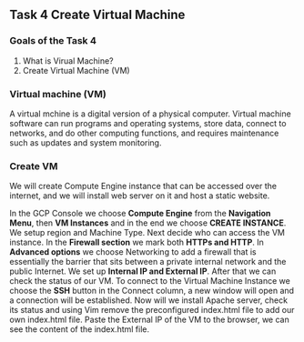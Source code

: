 ## Task 4 Create Virtual Machine

### Goals of the Task 4

1. What is Virual Machine?
2. Create Virtual Machine (VM)

### Virtual machine (VM)

 A virtual mchine is a digital version of a physical computer. Virtual machine software can run programs and operating systems, store data, connect to networks, and do other computing functions, and requires maintenance such as updates and system monitoring.

 ### Create VM

 We will create Compute Engine instance that can be accessed over the internet, and we will install web server on it and host a static website.

 In the GCP Console we choose **Compute Engine** from the **Navigation Menu**, then **VM Instances** and in the end we choose **CREATE INSTANCE**. We setup region and Machine Type. Next decide who can access the VM instance. In the **Firewall section** we mark both **HTTPs and HTTP**. In **Advanced options** we choose Networking to add a firewall that is essentially the barrier that sits between a private internal network and the public Internet. We set up **Internal IP and External IP**. After that we can check the status of our VM. To connect to the Virtual Machine Instance we choose the **SSH** button in the Connect column, a new window will open and a connection will be established. Now will we install Apache server, check its status and using Vim remove the preconfigured index.html file to add our own index.html file. Paste the External IP of the VM to the browser, we can see the content of the index.html file.
